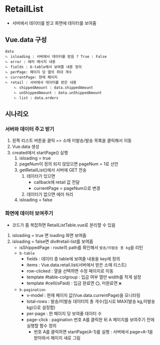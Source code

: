 # RetailList

- 서버에서 데이터를 받고 화면에 데이터를 보여줌

## Vue.data 구성

```
data
ㄴ isloading : 서버에서 데이터를 받음 ? True : False
ㄴ error : 에러 메시지 내용
ㄴ fields : b-table에서 보여줄 내용 정의
ㄴ perPage: 페이지 당 열의 최대 개수
ㄴ currentPage: 현재 페이지
ㄴ retail : 서버에서 데이터를 받은 내용
    ㄴ shippedAmount : data.shippedAmount
    ㄴ unShippedAmount : data.unShippedAmount
    ㄴ list : data.orders
```

## 시나리오

### 서버와 데이터 주고 받기

1. 왼쪽 리스트 버튼을 클릭 => 소매 미발송/발송 목록을 클릭해서 이동
1. Vue.data 생성
1. created에서 startPage() 실행
   1. isloading = true
   2. pageNum이 정의 되지 않았으면 pageNum = 1로 선언
   3. getRetailList()에서 서버에 GET 전송
      1. 데이터가 있으면
         - callback에 retail 값 전달
         - currentPage = pageNum으로 변경
      2. 데이터가 없으면 에러 처리
   4. isloading = false

### 화면에 데이터 보여주기

- 코드가 좀 복잡하면 RetailListTable.vue로 분리할 수 있음

1. isloading = true 면 loading 화면 보여줌
2. isloading = false면 div#retail-list를 보여줌
   - isShippedPage : route의 path를 확인해서 `발송/미발송 총 kg`을 리턴
   - `b-table`
     - fields : 데이터 중 table에 보여줄 내용을 key에 정의
     - items : Vue.data.retail.list(서버에서 받은 소매 리스트)
     - row-clicked : 열을 선택하면 수정 페이지로 이동
     - template #table-colgroup : 입금 여부 열만 width를 작게 설정
     - template #cell(isPaid) : 입금 완료면 `⭕`, 미완료면 `❌`
   - `b-pagination`
     - v-model : 현재 페이지 값(Vue.data.currentPage)을 모니터링
     - total-rows : 발송/미발송 데이터의 총 개수(임시로 MAX(발송 kg,미발송 kg)으로 설정함)
     - per-page : 한 페이지 당 보여줄 데이터 수
     - page-click : pagination 번호 A를 클릭한 뒤 A 페이지를 보여주기 전에 실행할 함수 정의
       - 번호 A를 클릭하면 startPage(A-1)를 실행 : 서버에서 page=A-1을 받아와서 페이지 새로 그림
